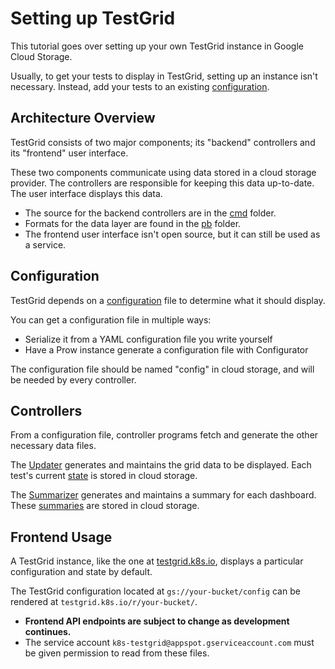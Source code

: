 # Setting up TestGrid

This tutorial goes over setting up your own TestGrid instance in Google Cloud
Storage.

Usually, to get your tests to display in TestGrid, setting up an instance isn't
necessary. Instead, add your tests to an existing [configuration].

## Architecture Overview

TestGrid consists of two major components; its "backend" controllers and its
"frontend" user interface.

These two components communicate using data stored in a cloud storage provider.
The controllers are responsible for keeping this data up-to-date. The user
interface displays this data.

- The source for the backend controllers are in the [cmd](./cmd) folder.
- Formats for the data layer are found in the [pb](./pb) folder.
- The frontend user interface isn't open source, but it can still be used as a service.

## Configuration

TestGrid depends on a [configuration] file to
determine what it should display.

You can get a configuration file in multiple ways:
- Serialize it from a YAML configuration file you write yourself
- Have a Prow instance generate a configuration file with Configurator

The configuration file should be named "config" in cloud storage, and will be
needed by every controller.

## Controllers

From a configuration file, controller programs fetch and generate the other
necessary data files.

The [Updater](./cmd/updater) generates and maintains the grid data to be displayed.
Each test's current [state](./pb/state) is stored in cloud storage.

The [Summarizer](./cmd/summarizer) generates and maintains a summary for each dashboard. These
[summaries](./pb/summary) are stored in cloud storage.

## Frontend Usage

A TestGrid instance, like the one at [testgrid.k8s.io], displays a particular
configuration and state by default.

The TestGrid configuration located at `gs://your-bucket/config` can be rendered at
`testgrid.k8s.io/r/your-bucket/`.

- **Frontend API endpoints are subject to change as development continues.**
- The service account `k8s-testgrid@appspot.gserviceaccount.com` must be given
permission to read from these files.


[testgrid.k8s.io]: (http://testgrid.k8s.io)
[configuration]: (./config.md)

